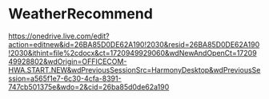 # WeatherRecommend

https://onedrive.live.com/edit?action=editnew&id=26BA85D0DE62A190!2030&resid=26BA85D0DE62A190!2030&ithint=file%2cdocx&ct=1720949929060&wdNewAndOpenCt=1720949928802&wdOrigin=OFFICECOM-HWA.START.NEW&wdPreviousSessionSrc=HarmonyDesktop&wdPreviousSession=a565f1e7-6c30-4cfa-8391-747cb501375e&wdo=2&cid=26ba85d0de62a190
